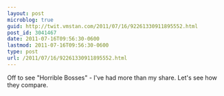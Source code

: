 ```yaml
---
layout: post
microblog: true
guid: http://twit.vmstan.com/2011/07/16/92261330911895552.html
post_id: 3041467
date: 2011-07-16T09:56:30-0600
lastmod: 2011-07-16T09:56:30-0600
type: post
url: /2011/07/16/92261330911895552.html
---
```

Off to see "Horrible Bosses" - I've had more than my share. Let's see how they compare.
